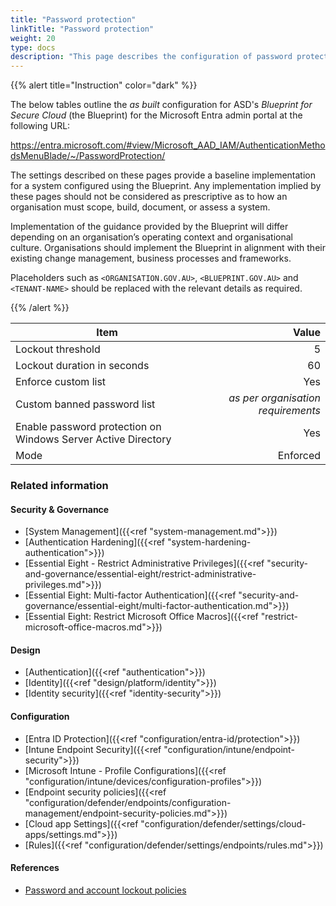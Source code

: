 ```yaml
---
title: "Password protection"
linkTitle: "Password protection"
weight: 20
type: docs
description: "This page describes the configuration of password protection within Microsoft Entra ID associated with systems built according to the guidance provided by ASD's Blueprint for Secure Cloud."
---
```


{{% alert title="Instruction" color="dark" %}}

The below tables outline the *as built* configuration for ASD's *Blueprint for Secure Cloud* (the Blueprint) for the Microsoft Entra admin portal at the following URL:

<https://entra.microsoft.com/#view/Microsoft_AAD_IAM/AuthenticationMethodsMenuBlade/~/PasswordProtection/>

The settings described on these pages provide a baseline implementation for a system configured using the Blueprint. Any implementation implied by these pages should not be considered as prescriptive as to how an organisation must scope, build, document, or assess a system.

Implementation of the guidance provided by the Blueprint will differ depending on an organisation’s operating context and organisational culture. Organisations should implement the Blueprint in alignment with their existing change management, business processes and frameworks.

Placeholders such as `<ORGANISATION.GOV.AU>`, `<BLUEPRINT.GOV.AU>` and `<TENANT-NAME>` should be replaced with the relevant details as required.

{{% /alert %}}

| Item                                                          |                              Value |
| ------------------------------------------------------------- | ---------------------------------: |
| Lockout threshold                                             |                                  5 |
| Lockout duration in seconds                                   |                                 60 |
| Enforce custom list                                           |                                Yes |
| Custom banned password list                                   | *as per organisation requirements* |
| Enable password protection on Windows Server Active Directory |                                Yes |
| Mode                                                          |                           Enforced |

### Related information

#### Security & Governance

* [System Management]({{<ref "system-management.md">}})
* [Authentication Hardening]({{<ref "system-hardening-authentication">}})
* [Essential Eight - Restrict Administrative Privileges]({{<ref "security-and-governance/essential-eight/restrict-administrative-privileges.md">}})
* [Essential Eight: Multi-factor Authentication]({{<ref "security-and-governance/essential-eight/multi-factor-authentication.md">}})
* [Essential Eight: Restrict Microsoft Office Macros]({{<ref "restrict-microsoft-office-macros.md">}})

#### Design

* [Authentication]({{<ref "authentication">}})
* [Identity]({{<ref "design/platform/identity">}})
* [Identity security]({{<ref "identity-security">}})

#### Configuration

* [Entra ID Protection]({{<ref "configuration/entra-id/protection">}})
* [Intune Endpoint Security]({{<ref "configuration/intune/endpoint-security">}})
* [Microsoft Intune - Profile Configurations]({{<ref "configuration/intune/devices/configuration-profiles">}})
* [Endpoint security policies]({{<ref "configuration/defender/endpoints/configuration-management/endpoint-security-policies.md">}})
* [Cloud app Settings]({{<ref "configuration/defender/settings/cloud-apps/settings.md">}})
* [Rules]({{<ref "configuration/defender/settings/endpoints/rules.md">}})

#### References

* [Password and account lockout policies](https://learn.microsoft.com/entra/identity/domain-services/password-policy)
